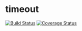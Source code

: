 timeout
==============================



[![Build Status](https://travis-ci.org/yaman/timeout.svg?branch=master)](https://travis-ci.org/yaman/timeout) [![Coverage Status](https://coveralls.io/repos/yaman/timeout/badge.svg?branch=master)](https://coveralls.io/r/yaman/timeout?branch=master)


